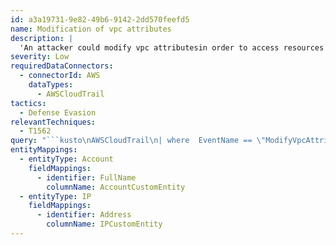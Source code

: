 ```yaml
---
id: a3a19731-9e82-49b6-9142-2dd570feefd5
name: Modification of vpc attributes
description: |
  'An attacker could modify vpc attributesin order to access resources he couldn't access before.'
severity: Low
requiredDataConnectors:
  - connectorId: AWS
    dataTypes:
      - AWSCloudTrail
tactics:
  - Defense Evasion
relevantTechniques:
  - T1562
query: "```kusto\nAWSCloudTrail\n| where  EventName == \"ModifyVpcAttribute\" and isempty(ErrorCode) and isempty(ErrorMessage)\n| project TimeGenerated, EventName, EventTypeName, UserIdentityAccountId, UserIdentityPrincipalid, UserAgent, \nUserIdentityUserName, SessionMfaAuthenticated, SourceIpAddress, AWSRegion, EventSource, UserIdentityArn, AdditionalEventData, ResponseElements\n| extend UserIdentityUserName = iff(isnotempty(UserIdentityUserName), UserIdentityUserName, tostring(split(UserIdentityArn,'/')[-1]))\n| extend timestamp = TimeGenerated, IPCustomEntity = SourceIpAddress, AccountCustomEntity = UserIdentityUserName\n```"
entityMappings:
  - entityType: Account
    fieldMappings:
      - identifier: FullName
        columnName: AccountCustomEntity
  - entityType: IP
    fieldMappings:
      - identifier: Address
        columnName: IPCustomEntity
---
```


